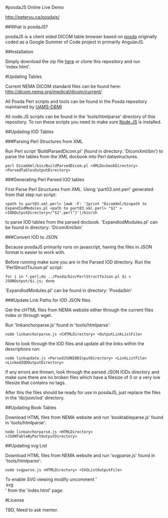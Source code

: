 #posdaJS Online Live Demo

http://petervu.ca/posdajs/

##What is posdaJS?

posdaJS is a client sided DICOM table browser based on [posda](https://github.com/UAMS-DBMI/PosdaTools) originally coded as a Google Summer of Code project in primarily AngularJS.

##Installation

Simply download the zip file [here](#) or clone this repository and run 'index.html'.

#Updating Tables

Current NEMA DICOM standard files can be found here:
http://dicom.nema.org/medical/dicom/current/

All Posda Perl scripts and tools can be found in the Posda repository maintained by [UAMS-DBMI](https://github.com/UAMS-DBMI)

All node.JS scripts can be found in the 'tools/htmlparse' directory of this repository. To run these scripts you need to make sure [Node.JS](https://nodejs.org/en/) is installed.

##Updating IOD Tables

###Parsing Perl Structures from XML

Run Perl script 'BuildParsedDicom.pl' (found in directory: 'DicomXml/bin') to parse the tables from the XML docbook into Perl datastructures.

```
perl DicomXml/bin/BuildParsedDicom.pl <XMLDocbookDirectory> <ParsedTablesOutputDirectory>
```

###Generating Perl Parsed IOD tables

First Parse Perl Structures from XML. Using 'part03.xml.perl' generated from that step run script:

```
<path to part03.xml.perl> |awk -F: '{print "DicomXml/binpath to ExpandIodModules.pl <path to part03.xml.perl> "$1" > <IODOutputDirectory>/"$1".perl"}'|/bin/sh
```

to parse IOD tables from the parsed docbook. 'ExpandIodModules.pl' can be found in directory: 'DicomXml/bin'

###Convert IOD  to JSON

Because posdaJS primarily runs on javascript, having the files in JSON format is easier to work with.

Before running make sure you are in the Parsed IOD directory.
Run the 'PerlStructToJson.pl' script:
```
for i in *.perl;do ../Posda/bin/PerlStructToJson.pl $i > JSONOutput/$i.js; done
```

'ExpandIodModules.pl' can be found in directory: 'Posda/bin'

###Update Link Paths for IOD JSON files

Get the cHTML files from NEMA website either through the current files index or through wget.


Run 'linkanchorparse.js' found in 'tools/htmlparse':

```
node linkanchorparse.js <CHTMLDirectory> <OutputLinkListFile>
```

Now to look through the IOD files and update all the links within the descriptions run:

```
node linkupdate.js <ParsedJSONIODInputDirectory> <LinkListFile> <LinkedIODOutputDirectory>
```

If any errors are thrown, look through the parsed JSON IODs directory and make sure there are no broken files which have a filesize of 0 or a very low filesize that contains no tags.

After this the files should be ready for use in posdaJS, just replace the files in the 'lib/json/iod' directory.

##Updating Book Tables

Download HTML files from NEMA website and run 'booktableparse.js' found in 'tools/htmlparse':

```
node linkanchorparse.js <HTMLDirectory> <JSONTableByPartOutputDirectory>
```

##Updating svg List

Download HTML files from NEMA website and run 'svgparse.js' found in 'tools/htmlparse':

```
node svgparse.js <HTMLDirectory> <SVGListOutputFile>
```

To enable SVG viewing modify uncomment '<option>svg</option>' from the 'index.html' page.

#License

TBD, Need to ask mentor.
